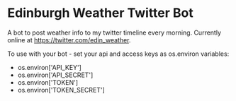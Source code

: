 # Edinburgh Weather Twitter Bot

A bot to post weather info to my twitter timeline every morning.
Currently online at https://twitter.com/edin_weather.

To use with your bot - set your api and access keys as os.environ variables:
- os.environ['API_KEY']
- os.environ['API_SECRET']
- os.environ['TOKEN']
- os.environ['TOKEN_SECRET']
